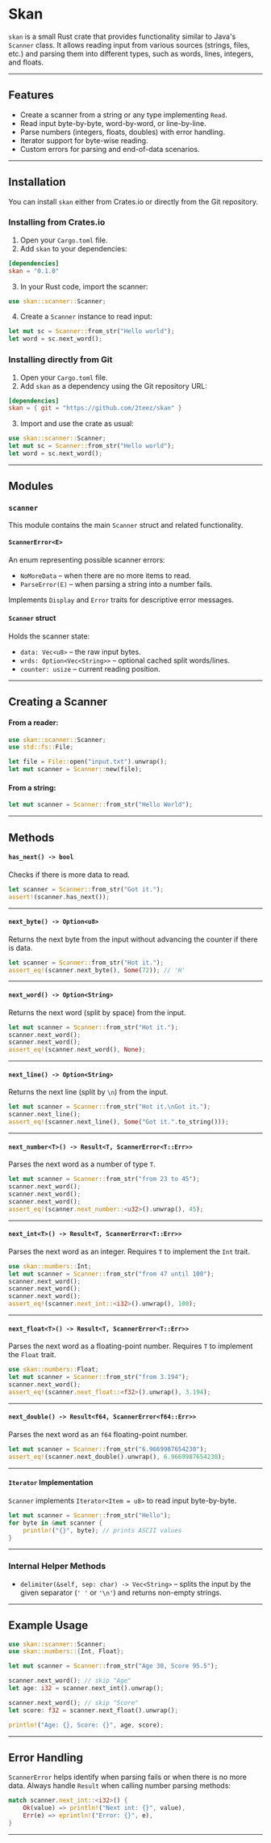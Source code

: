 # Skan

`skan` is a small Rust crate that provides functionality similar to Java's `Scanner` class. It allows reading input from various sources (strings, files, etc.) and parsing them into different types, such as words, lines, integers, and floats.

---

## Features

- Create a scanner from a string or any type implementing `Read`.
- Read input byte-by-byte, word-by-word, or line-by-line.
- Parse numbers (integers, floats, doubles) with error handling.
- Iterator support for byte-wise reading.
- Custom errors for parsing and end-of-data scenarios.

---

## Installation

You can install `skan` either from Crates.io or directly from the Git repository.

### Installing from Crates.io

1. Open your `Cargo.toml` file.
2. Add `skan` to your dependencies:

```toml
[dependencies]
skan = "0.1.0"
```

3. In your Rust code, import the scanner:

```rust
use skan::scanner::Scanner;
```

4. Create a `Scanner` instance to read input:

```rust
let mut sc = Scanner::from_str("Hello world");
let word = sc.next_word();
```
### Installing directly from Git

1. Open your `Cargo.toml` file.
2. Add `skan` as a dependency using the Git repository URL:

```toml
[dependencies]
skan = { git = "https://github.com/2teez/skan" }
```

3. Import and use the crate as usual:

```rust
use skan::scanner::Scanner;
let mut sc = Scanner::from_str("Hello world");
let word = sc.next_word();
```

---

## Modules

### `scanner`

This module contains the main `Scanner` struct and related functionality.

#### `ScannerError<E>`

An enum representing possible scanner errors:

- `NoMoreData` – when there are no more items to read.
- `ParseError(E)` – when parsing a string into a number fails.

Implements `Display` and `Error` traits for descriptive error messages.

#### `Scanner` struct

Holds the scanner state:

- `data: Vec<u8>` – the raw input bytes.
- `wrds: Option<Vec<String>>` – optional cached split words/lines.
- `counter: usize` – current reading position.

---

## Creating a Scanner

#### From a reader:

```rust
use skan::scanner::Scanner;
use std::fs::File;

let file = File::open("input.txt").unwrap();
let mut scanner = Scanner::new(file);
```

#### From a string:

```rust
let mut scanner = Scanner::from_str("Hello World");
```

---

## Methods

#### `has_next() -> bool`

Checks if there is more data to read.

```rust
let scanner = Scanner::from_str("Got it.");
assert!(scanner.has_next());
```

---

#### `next_byte() -> Option<u8>`

Returns the next byte from the input without advancing the counter if there is data.

```rust
let scanner = Scanner::from_str("Hot it.");
assert_eq!(scanner.next_byte(), Some(72)); // 'H'
```

---

#### `next_word() -> Option<String>`

Returns the next word (split by space) from the input.

```rust
let mut scanner = Scanner::from_str("Hot it.");
scanner.next_word();
scanner.next_word();
assert_eq!(scanner.next_word(), None);
```

---

#### `next_line() -> Option<String>`

Returns the next line (split by `\n`) from the input.

```rust
let mut scanner = Scanner::from_str("Hot it.\nGot it.");
scanner.next_line();
assert_eq!(scanner.next_line(), Some("Got it.".to_string()));
```

---

#### `next_number<T>() -> Result<T, ScannerError<T::Err>>`

Parses the next word as a number of type `T`.

```rust
let mut scanner = Scanner::from_str("from 23 to 45");
scanner.next_word();
scanner.next_word();
scanner.next_word();
assert_eq!(scanner.next_number::<u32>().unwrap(), 45);
```

---

#### `next_int<T>() -> Result<T, ScannerError<T::Err>>`

Parses the next word as an integer. Requires `T` to implement the `Int` trait.

```rust
use skan::numbers::Int;
let mut scanner = Scanner::from_str("from 47 until 100");
scanner.next_word();
scanner.next_word();
scanner.next_word();
assert_eq!(scanner.next_int::<i32>().unwrap(), 100);
```

---

#### `next_float<T>() -> Result<T, ScannerError<T::Err>>`

Parses the next word as a floating-point number. Requires `T` to implement the `Float` trait.

```rust
use skan::numbers::Float;
let mut scanner = Scanner::from_str("from 3.194");
scanner.next_word();
assert_eq!(scanner.next_float::<f32>().unwrap(), 3.194);
```

---

#### `next_double() -> Result<f64, ScannerError<f64::Err>>`

Parses the next word as an `f64` floating-point number.

```rust
let mut scanner = Scanner::from_str("6.9669987654230");
assert_eq!(scanner.next_double().unwrap(), 6.9669987654230);
```

---

#### `Iterator` Implementation

`Scanner` implements `Iterator<Item = u8>` to read input byte-by-byte.

```rust
let mut scanner = Scanner::from_str("Hello");
for byte in &mut scanner {
    println!("{}", byte); // prints ASCII values
}
```

---

### Internal Helper Methods

- `delimiter(&self, sep: char) -> Vec<String>` – splits the input by the given separator (`' '` or `'\n'`) and returns non-empty strings.

---

## Example Usage

```rust
use skan::scanner::Scanner;
use skan::numbers::{Int, Float};

let mut scanner = Scanner::from_str("Age 30, Score 95.5");

scanner.next_word(); // skip "Age"
let age: i32 = scanner.next_int().unwrap();

scanner.next_word(); // skip "Score"
let score: f32 = scanner.next_float().unwrap();

println!("Age: {}, Score: {}", age, score);
```

---

## Error Handling

`ScannerError` helps identify when parsing fails or when there is no more data. Always handle `Result` when calling number parsing methods:

```rust
match scanner.next_int::<i32>() {
    Ok(value) => println!("Next int: {}", value),
    Err(e) => eprintln!("Error: {}", e),
}
```

---
